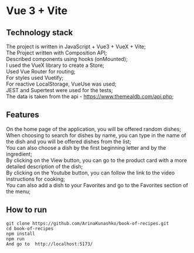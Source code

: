 # Vue 3 + Vite
## Technology stack
The project is written in JavaScript + Vue3 + VueX + Vite;\
The Project written with Composition API;\
Described components using hooks (onMounted);\
I used the VueX library to create a Store;\
Used Vue Router for routing;\
For styles used Vuetify;\
For reactive LocalStorage, VueUse was used;\
JEST and Supertest were used for the tests;\
The data is taken from the api - https://www.themealdb.com/api.php;

## Features
On the home page of the application, you will be offered random dishes;\
When choosing to search for dishes by name, you can type in the name of the dish and you will be offered dishes from the list;\
You can also choose a dish by the first beginning letter and by the ingredient;\
By clicking on the View button, you can go to the product card with a more detailed description of the dish;\
By clicking on the Youtube button, you can follow the link to the video instructions for cooking;\
You can also add a dish to your Favorites and go to the Favorites section of the menu;


## How to run
```
git clone https://github.com/ArinaKunashko/book-of-recipes.git
cd book-of-recipes
npm install
npm run
And go to  http://localhost:5173/
```
